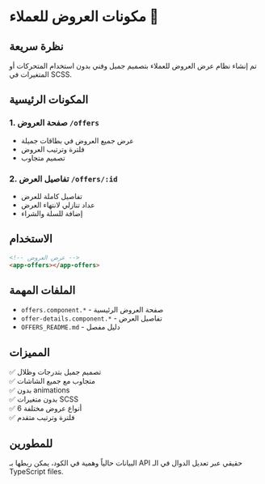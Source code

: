 # مكونات العروض للعملاء 🎁

## نظرة سريعة
تم إنشاء نظام عرض العروض للعملاء بتصميم جميل وفني بدون استخدام المتحركات أو المتغيرات في SCSS.

## المكونات الرئيسية

### 1. صفحة العروض `/offers`
- عرض جميع العروض في بطاقات جميلة
- فلترة وترتيب العروض
- تصميم متجاوب

### 2. تفاصيل العرض `/offers/:id`
- تفاصيل كاملة للعرض
- عداد تنازلي لانتهاء العرض
- إضافة للسلة والشراء

## الاستخدام
```html
<!-- عرض العروض -->
<app-offers></app-offers>
```

## الملفات المهمة
- `offers.component.*` - صفحة العروض الرئيسية
- `offer-details.component.*` - تفاصيل العرض
- `OFFERS_README.md` - دليل مفصل

## المميزات
✅ تصميم جميل بتدرجات وظلال  
✅ متجاوب مع جميع الشاشات  
✅ بدون animations  
✅ بدون متغيرات SCSS  
✅ 6 أنواع عروض مختلفة  
✅ فلترة وترتيب متقدم  

## للمطورين
البيانات حالياً وهمية في الكود، يمكن ربطها بـ API حقيقي عبر تعديل الدوال في الـ TypeScript files.
